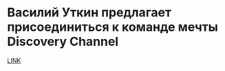 # Василий Уткин предлагает присоединиться к команде мечты Discovery Channel 



[LINK](https://varlamov.ru/572000.html)